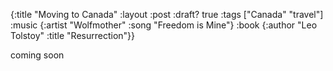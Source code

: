 {:title "Moving to Canada"
 :layout :post
 :draft? true
 :tags  ["Canada" "travel"]
 :music {:artist "Wolfmother"
         :song "Freedom is Mine"}
 :book {:author "Leo Tolstoy"
        :title "Resurrection"}}

coming soon

